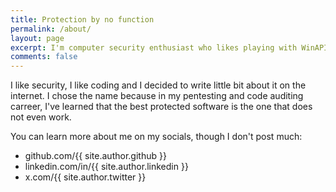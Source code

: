```yaml
---
title: Protection by no function
permalink: /about/
layout: page
excerpt: I'm computer security enthusiast who likes playing with WinAPI and writing low-level code.
comments: false
---
```


I like security, I like coding and I decided to write little bit about it on the internet. I chose the name because in my pentesting and code auditing carreer, I've learned that the best protected software is the one that does not even work.

You can learn more about me on my socials, though I don't post much:

- github.com/{{ site.author.github }}
- linkedin.com/in/{{ site.author.linkedin }}
- x.com/{{ site.author.twitter }} 
